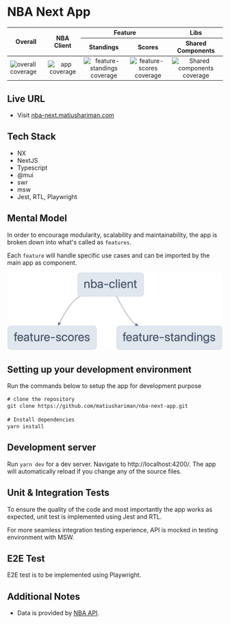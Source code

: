 # NBA Next App

<table>
  <thead>
    <tr>
      <th rowspan="2">Overall</th>
      <th rowspan="2">NBA Client</th>
      <th colspan="2">Feature</th>
      <th>Libs</th>
    </tr>
    <tr>
      <th>Standings</th>
      <th>Scores</th>
      <th>Shared Components</th>
    </tr>
  </thead>
  <tbody>
    <tr>
      <td>
        <img src="https://codecov.io/gh/matiushariman/nba-next-app/branch/main/graph/badge.svg" alt="overall coverage" />
      </td>
      <td align="center">
        <img src="https://codecov.io/gh/matiushariman/nba-next-app/branch/main/graph/badge.svg?flag=nba-client" alt="app coverage" />
      </td>
      <td align="center">
        <img src="https://codecov.io/gh/matiushariman/nba-next-app/branch/main/graph/badge.svg?flag=feature-standings" alt="feature-standings coverage" />
      </td>
      <td align="center">
        <img src="https://codecov.io/gh/matiushariman/nba-next-app/branch/main/graph/badge.svg?flag=feature-scores" alt="feature-scores coverage" />
      </td>
      <td align="center">
        <img src="https://codecov.io/gh/matiushariman/nba-next-app/branch/main/graph/badge.svg?flag=shared-components" alt="Shared components coverage" />
      </td>
    </tr>
  </tbody>
</table>

## Live URL

- Visit [nba-next.matiushariman.com](https://nba-next.matiushariman.com)

## Tech Stack
- NX
- NextJS
- Typescript
- @mui
- swr
- msw
- Jest, RTL, Playwright

## Mental Model

In order to encourage modularity, scalability and maintainability, the app is broken down into what's called as `features`.

Each `feature` will handle specific use cases and can be imported by the main app as component.

![feature_graph](./graph-features.png)

## Setting up your development environment

Run the commands below to setup the app for development purpose

```shell
# clone the repository
git clone https://github.com/matiushariman/nba-next-app.git

# Install dependencies
yarn install
```

## Development server

Run `yarn dev` for a dev server. Navigate to http://localhost:4200/. The app will automatically reload if you change any of the source files.

## Unit & Integration Tests

To ensure the quality of the code and most importantly the app works as expected, unit test is implemented using Jest and RTL.

For more seamless integration testing experience, API is mocked in testing environment with MSW.

## E2E Test

E2E test is to be implemented using Playwright.


## Additional Notes

- Data is provided by [NBA API](sg.global.nba.com).
